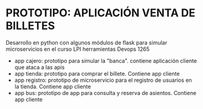 # PROTOTIPO: APLICACIÓN VENTA DE BILLETES

Desarrollo en python con algunos módulos de flask para simular microservicios en el curso LPI herramientas Devops 1265
<ul>
	<li> app cajero: prototipo para simular la "banca". contiene aplicación cliente que ataca a las apis</li>
	<li> app tienda: prototipo para comprar el billete. Contiene app cliente</li>
	<li> app registro: prototipo de microservicio para el registro de usuarios en la tienda. Contiene app cliente</li>
	<li> app bus: prototipo de app para consulta y reserva de asientos. Contiene app cliente</li>
<ul>
